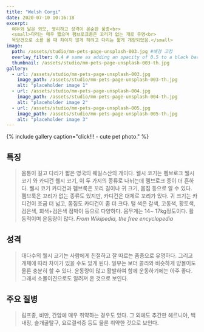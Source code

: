 ```yaml
---
title: "Welsh Corgi"
date: 2020-07-10 10:16:18
excerpt: 
  여우와 닮은 외모, 영리하고 성격이 온순한 품종<br>
  <small>다리는 매우 짧으며 펌브로크종은 꼬리가 없는 개로 유명<br>
  목양견으로 소를 몰 때 차이지 않게 하려고 다리는 짧게 개량되었음.</small>
image:
  path: /assets/studio/mm-pets-page-unsplash-003.jpg #배경 고정
  overlay_filter: 0.4 # same as adding an opacity of 0.5 to a black background
  thumbnail: /assets/studio/mm-pets-page-unsplash-003-th.jpg
gallery:
  - url: /assets/studio/mm-pets-page-unsplash-003.jpg
    image_path: /assets/studio/mm-pets-page-unsplash-003-th.jpg
    alt: "placeholder image 1"
  - url: /assets/studio/mm-pets-page-unsplash-004.jpg
    image_path: /assets/studio/mm-pets-page-unsplash-004-th.jpg
    alt: "placeholder image 2"
  - url: /assets/studio/mm-pets-page-unsplash-005.jpg
    image_path: /assets/studio/mm-pets-page-unsplash-005-th.jpg
    alt: "placeholder image 3"
---
```


{% include gallery caption="click!!! - cute pet photo." %}

## 특징
> 몸통이 길고 다리가 짧은 영국의 웨일스산의 개이다. 웰시 코기는 펨브로크 웰시 코기 와 카디건 웰시 코기, 이 두 가지의 종류로 나뉘는데 펨브로크 종이 더 흔하다. 웰시 코기 카디건과 펨브룩은 꼬리 길이나 귀 크기, 몸집 등으로 알 수 있다. 펨브룩은 꼬리가 없는 종류도 있지만, 카디건은 대체로 꼬리가 있다. 귀 크기는 카디건이 조금 더 넓고, 몸집도 카디건이 좀 더 크다. 털 색은 갈색, 고동색, 황토색, 검은색, 회색+검은색 점박이 등으로 다양하다. 몸무게는 14~ 17kg정도이다. 활동적이며 운동량이 많다.
<cite>From Wikipedia, the free encyclopedia</cite>

## 성격
> 대다수의 웰시 코기는 사람에게 친절하고 잘 따르는 품종으로 유명하다. 그리고 개체에 따라 차이가 있을 수도 있게 된다. 일부는 보더 콜리와 비슷하게 양몰이도 물론 충분히 할 수 있다. 운동량이 많고 활발하여 함께 운동하기에는 아주 좋다. 그래서 소몰이견으로도 알려져 온 것으로 보인다.

## 주요 질병
> 림프종, 비만, 간암에 매우 취약하는 경우도 있다. 그 외에도 추간판 헤르니아, 백내장, 슬개골탈구, 요로결석증 등도 물론 취약한 것으로 보인다.